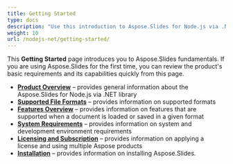 ```yaml
---
title: Getting Started
type: docs
description: "Use this introduction to Aspose.Slides for Node.js via .NET fundamentals to start realizing the value of Aspose.Slides for your business."
weight: 10
url: /nodejs-net/getting-started/
---
```


This **Getting Started** page introduces you to Aspose.Slides fundamentals. If you are using Aspose.Slides for the first time, you can review the product's basic requirements and its capabilities quickly from this page.

- [**Product Overview**](/slides/nodejs-net/product-overview/) – provides general information about the Aspose.Slides for Node.js via .NET library
- [**Supported File Formats**](/slides/nodejs-net/supported-file-formats/) – provides information on supported formats
- [**Features Overview**](/slides/nodejs-net/features-overview/) – provides information on features that are supported when a document is loaded or saved in a given format
- [**System Requirements**](/slides/nodejs-net/system-requirements/) – provides information on system and development environment requirements
- [**Licensing and Subscription**](/slides/nodejs-net/licensing) – provides information on applying a license and using multiple Aspose products
- [**Installation**](/slides/nodejs-net/installation/) – provides information on installing Aspose.Slides.

